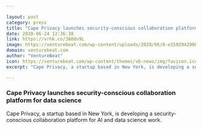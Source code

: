 ```yaml
---

layout: post
category: press
title: "Cape Privacy launches security-conscious collaboration platform for data science"
date: 2020-06-24 12:36:38
link: https://vrhk.co/388dv9L
image: https://venturebeat.com/wp-content/uploads/2020/06/0-e1592942906450.jpeg?w=1200&strip=all
domain: venturebeat.com
author: "VentureBeat"
icon: https://venturebeat.com/wp-content/themes/vb-news/img/favicon.ico
excerpt: "Cape Privacy, a startup based in New York, is developing a security-conscious collaboration platform for AI and data science work."

---
```


### Cape Privacy launches security-conscious collaboration platform for data science

Cape Privacy, a startup based in New York, is developing a security-conscious collaboration platform for AI and data science work.